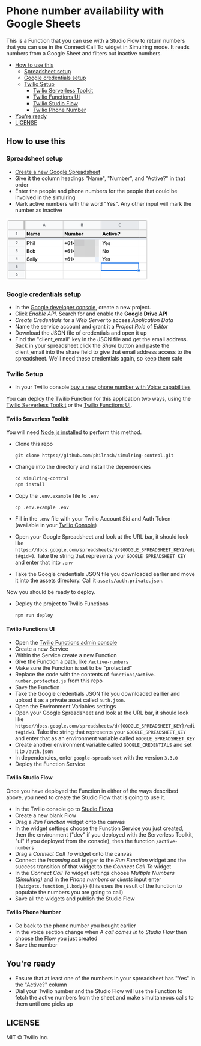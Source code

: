# Phone number availability with Google Sheets

This is a Function that you can use with a Studio Flow to return numbers that you can use in the Connect Call To widget in Simulring mode. It reads numbers from a Google Sheet and filters out inactive numbers.

* [How to use this](#how-to-use-this)
  * [Spreadsheet setup](#spreadsheet-setup)
  * [Google credentials setup](#google-credentials-setup)
  * [Twilio Setup](#twilio-setup)
    * [Twilio Serverless Toolkit](#twilio-serverless-toolkit)
    * [Twilio Functions UI](#twilio-functions-ui)
    * [Twilio Studio Flow](#twilio-studio-flow)
    * [Twilio Phone Number](#twilio-phone-number)
* [You're ready](#youre-ready)
* [LICENSE](#license)

## How to use this

### Spreadsheet setup

- [Create a new Google Spreadsheet](http://sheets.google.com/)
- Give it the column headings "Name", "Number", and "Active?" in that order
- Enter the people and phone numbers for the people that could be involved in the simulring
- Mark active numbers with the word "Yes". Any other input will mark the number as inactive

![A spreadsheet with three columns headed "Name", "Number" and "Active?" and some example names and numbers.](./images/sheet.png)

### Google credentials setup

- In the [Google developer console](https://console.developers.google.com/), create a new project.
- Click _Enable API_. Search for and enable the **Google Drive API**
- _Create Credentials_ for a _Web Server_ to access _Application Data_
- Name the service account and grant it a _Project Role_ of _Editor_
- Download the JSON file of credentials and open it up
- Find the "client_email" key in the JSON file and get the email address. Back in your spreadsheet click the _Share_ button and paste the client_email into the share field to give that email address access to the spreadsheet. We'll need these credentials again, so keep them safe

### Twilio Setup

- In your Twilio console [buy a new phone number with Voice capabilities](https://www.twilio.com/console/phone-numbers/search)

You can deploy the Twilio Function for this application two ways, using the [Twilio Serverless Toolkit](#twilio-serverless-toolkit) or the [Twilio Functions UI](#twilio-functions-ui).

#### Twilio Serverless Toolkit

You will need [Node.js installed](https://nodejs.org/en/download/) to perform this method.

- Clone this repo

      git clone https://github.com/philnash/simulring-control.git

- Change into the directory and install the dependencies

      cd simulring-control
      npm install

- Copy the `.env.example` file to `.env`

      cp .env.example .env

- Fill in the `.env` file with your Twilio Account Sid and Auth Token (available in your [Twilio Console](https://www.twilio.com/console/))
- Open your Google Spreadsheet and look at the URL bar, it should look like `https://docs.google.com/spreadsheets/d/{GOOGLE_SPREADSHEET_KEY}/edit#gid=0`. Take the string that represents your `GOOGLE_SPREADSHEET_KEY` and enter that into `.env`
- Take the Google credentials JSON file you downloaded earlier and move it into the assets directory. Call it `assets/auth.private.json`.

Now you should be ready to deploy.

- Deploy the project to Twilio Functions

      npm run deploy

#### Twilio Functions UI

- Open the [Twilio Functions admin console](https://console.twilio.com/us1/develop/functions/services?frameUrl=%2Fconsole%2Ffunctions%2Foverview%2Fservices%3Fx-target-region%3Dus1)
- Create a new Service
- Within the Service create a new Function
- Give the Function a path, like `/active-numbers`
- Make sure the Function is set to be "protected"
- Replace the code with the contents of `functions/active-number.protected.js` from this repo
- Save the Function
- Take the Google credentials JSON file you downloaded earlier and upload it as a private asset called `auth.json`.
- Open the Environment Variables settings
- Open your Google Spreadsheet and look at the URL bar, it should look like `https://docs.google.com/spreadsheets/d/{GOOGLE_SPREADSHEET_KEY}/edit#gid=0`. Take the string that represents your `GOOGLE_SPREADSHEET_KEY` and enter that as an environment variable called `GOOGLE_SPREADSHEET_KEY`
- Create another environment variable called `GOOGLE_CREDENTIALS` and set it to `/auth.json`
- In dependencies, enter `google-spreadsheet` with the version `3.3.0`
- Deploy the Function Service

#### Twilio Studio Flow

Once you have deployed the Function in either of the ways described above, you need to create the Studio Flow that is going to use it.

- In the Twilio console go to [Studio Flows](https://console.twilio.com/us1/develop/studio/flows?frameUrl=%2Fconsole%2Fstudio%2Fflows%3Fx-target-region%3Dus1)
- Create a new blank Flow
- Drag a *Run Function* widget onto the canvas
- In the widget settings choose the Function Service you just created, then the environment ("dev" if you deployed with the Serverless Toolkit, "ui" if you deployed from the console), then the function `/active-numbers`
- Drag a *Connect Call To* widget onto the canvas
- Connect the *Incoming call* trigger to the *Run Function* widget and the success transition of that widget to the *Connect Call To* widget
- In the *Connect Call To* widget settings choose *Multiple Numbers (Simulring)* and in the *Phone numbers or clients* input enter `{{widgets.function_1.body}}` (this uses the result of the function to populate the numbers you are going to call)
- Save all the widgets and publish the Studio Flow

#### Twilio Phone Number

- Go back to the phone number you bought earlier
- In the voice section change when *A call comes in* to *Studio Flow* then choose the Flow you just created
- Save the number

## You're ready

- Ensure that at least one of the numbers in your spreadsheet has "Yes" in the "Active?" column
- Dial your Twilio number and the Studio Flow will use the Function to fetch the active numbers from the sheet and make simultaneous calls to them until one picks up

## LICENSE

MIT © Twilio Inc.
